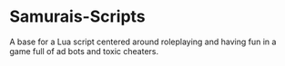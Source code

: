 # Samurais-Scripts
A base for a Lua script centered around roleplaying and having fun in a game full of ad bots and toxic cheaters.
